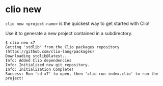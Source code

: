# clio new

`clio new <project-name>` is the quickest way to get started with Clio!

Use it to generate a new project contained in a subdirectory.

```text
$ clio new x7
Getting 'stdlib' from the Clio packages repository (https://github.com/clio-lang/packages)
Downloading stdlib@latest...
Info: Added Clio dependencies
Info: Initialized new git repository.
Info: Initialization Complete!
Success: Run 'cd x7' to open, then 'clio run index.clio' to run the project!
```

